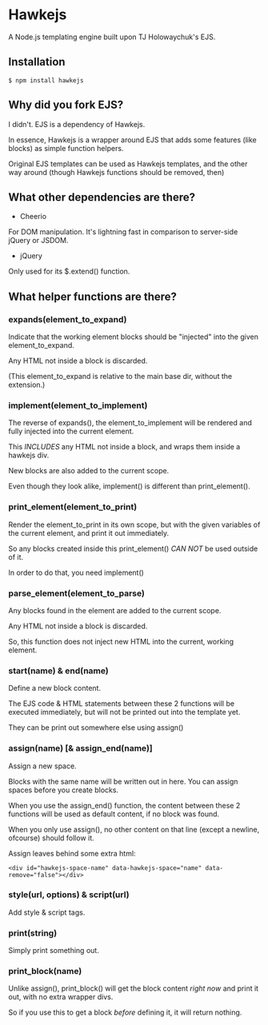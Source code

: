 # Hawkejs
A Node.js templating engine built upon TJ Holowaychuk's EJS.

## Installation

    $ npm install hawkejs

## Why did you fork EJS?

I didn't. EJS is a dependency of Hawkejs.

In essence, Hawkejs is a wrapper around EJS that adds some features (like blocks) as simple function helpers.

Original EJS templates can be used as Hawkejs templates, and the other way around (though Hawkejs functions should be removed, then)

## What other dependencies are there?

* Cheerio

For DOM manipulation. It's lightning fast in comparison to server-side jQuery or JSDOM.

* jQuery

Only used for its $.extend() function.

## What helper functions are there?

### expands(element_to_expand)

Indicate that the working element blocks should be "injected" into the given element_to_expand.

Any HTML not inside a block is discarded.

(This element_to_expand is relative to the main base dir, without the extension.)

### implement(element_to_implement)

The reverse of expands(), the element_to_implement will be rendered and fully injected into the current element.

This *INCLUDES* any HTML not inside a block, and wraps them inside a hawkejs div.

New blocks are also added to the current scope.

Even though they look alike, implement() is different than print_element().

### print_element(element_to_print)

Render the element_to_print in its own scope, but with the given variables of the current element, and print it out immediately.

So any blocks created inside this print_element() *CAN NOT* be used outside of it.

In order to do that, you need implement()

### parse_element(element_to_parse)

Any blocks found in the element are added to the current scope.

Any HTML not inside a block is discarded.

So, this function does not inject new HTML into the current, working element.

### start(name) & end(name)

Define a new block content.

The EJS code & HTML statements between these 2 functions will be executed immediately, but will not be printed out into the template yet.

They can be print out somewhere else using assign()

### assign(name) [& assign_end(name)]

Assign a new space.

Blocks with the same name will be written out in here. You can assign spaces before you create blocks.

When you use the assign_end() function, the content between these 2 functions will be used as default content, if no block was found.

When you only use assign(), no other content on that line (except a newline, ofcourse) should follow it.

Assign leaves behind some extra html:

    <div id="hawkejs-space-name" data-hawkejs-space="name" data-remove="false"></div>

### style(url, options) & script(url)

Add style & script tags.

### print(string)

Simply print something out.

### print_block(name)

Unlike assign(), print_block() will get the block content *right now* and print it out, with no extra wrapper divs.

So if you use this to get a block *before* defining it, it will return nothing.